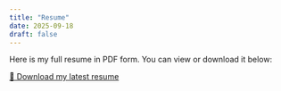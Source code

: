 ```yaml
---
title: "Resume"
date: 2025-09-18
draft: false
---
```


Here is my full resume in PDF form. You can view or download it below:

[📄 Download my latest resume](/files/CarrieLai_resume25.pdf)
